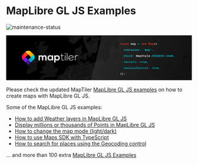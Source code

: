 # MapLibre GL JS Examples

![maintenance-status](https://img.shields.io/badge/maintenance-deprecated-red.svg)

![MapTiler - Maps for developers](https://raw.githubusercontent.com/maptiler/.github/main/profile/assets/maptiler.jpg)

Please check the updated MapTiler [MapLibre GL JS examples](https://docs.maptiler.com/sdk-js/examples) on how to create maps with MapLibre GL JS.

Some of the MapLibre GL JS examples:

* [How to add Weather layers in MapLibre GL JS](https://docs.maptiler.com/sdk-js/examples/weather-layer-switcher/)
* [Display millions or thousands of Points in MapLibre GL JS](https://docs.maptiler.com/sdk-js/examples/helper-point-minimal/)
* [How to change the map mode (light/dark)](https://docs.maptiler.com/sdk-js/examples/style-by-settings/)
* [How to use Maps SDK with TypeScript](https://docs.maptiler.com/sdk-js/examples/ts-get-started/)
* [How to search for places using the Geocoding control](https://docs.maptiler.com/sdk-js/examples/geocoder-component/)

... and more than 100 extra [MapLibre GL JS Examples](https://docs.maptiler.com/sdk-js/examples)
